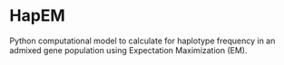 # HapEM
Python computational model to calculate for haplotype frequency in an admixed gene population using Expectation Maximization (EM). 
